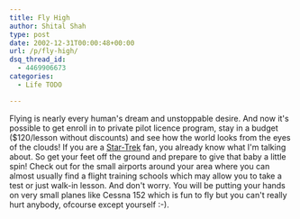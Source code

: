 ```yaml
---
title: Fly High
author: Shital Shah
type: post
date: 2002-12-31T00:00:48+00:00
url: /p/fly-high/
dsq_thread_id:
  - 4469906673
categories:
  - Life TODO

---
```

Flying is nearly every human's dream and unstoppable desire. And now it's possible to get enroll in to private pilot licence program, stay in a budget ($120/lesson without discounts) and see how the world looks from the eyes of the clouds! If you are a [Star-Trek][1] fan, you already know what I'm talking about. So get your feet off the ground and prepare to give that baby a little spin! Check out for the small airports around your area where you can almost usually find a flight training schools which may allow you to take a test or just walk-in lesson. And don't worry. You will be putting your hands on very small planes like Cessna 152 which is fun to fly but you can't really hurt anybody, ofcourse except yourself :-).

 [1]: www.startrek.com